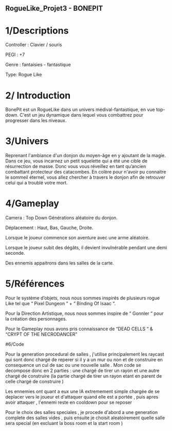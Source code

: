 ## RogueLike_Projet3 - BONEPIT

# 1/Descriptions  

Controller : Clavier / souris 

 PEGI : +7  

Genre : fantaisies - fantastique  

Type: Rogue Like 

 
# 2/ Introduction 
BonePit est un RogueLike dans un univers médival-fantastique, en vue top-down. C'est un jeu dynamique dans lequel vous combattrez pour progresser dans les niveaux.
 

# 3/Univers 

 Reprenant l'ambiance d'un donjon du moyen-âge en y ajoutant de la magie. Dans ce jeu, vous incarnez un petit squelette qui a été une cible de résurrection de masse.
Donc vous vous réveillez en tant qu’ancien combattant protecteur des catacombes.
En colère pour n'avoir pu connaitre le sommeil éternel, vous allez chercher à travers le donjon afin de retrouver celui qui a troublé votre mort. 


# 4/Gameplay 

Camera : Top Down Générations aléatoire du donjon. 

Déplacement : Haut, Bas, Gauche, Droite. 

Lorsque le joueur commence son aventure avec une arme aléatoire. 

Lorsque le joueur subit des dégâts, il devient invulnérable pendant une demi seconde. 

Des ennemis appaitrons dans les salles de la carte.


# 5/Références  

Pour le système d’objets, nous nous sommes inspirés de plusieurs rogue Like tel que “ Pixel Dungeon “ + “ Binding Of Isaac “. 

 Pour la Direction Artistique, nous nous sommes inspire de “ Gonnler “ pour la création des personnages. 

 Pour le Gameplay nous avons pris connaissance de “DEAD CELLS “ & “CRYPT OF THE NECRODANCER” 
 
 #6/Code
 
 Pour la generation procedural de salles , j'utilise principalement les raycast qui sont donc chargé de reperer si il y a un mur ou non et de construire en consequence 
 un cul de sac ou une nouvelle salle . Mon code se decompose donc en 2 parties : une chargé de tirer un rayon et une autre chargé de construire (la partie chargé de tirer un rayon etant en parent de celle chargé de construire )
 
 Les ennemies ont quant a eux une IA extremement simple chargée de se deplacer vers le joueur et d'attaquer quand elle est a portée , puis apres avoir attaquer , l'ennemi reste en cooldown pour se reposer 
 
 Pour le choix des salles speciales , je procede d'abord a une generation complete des salles vides , puis ensuite je choisit aleatoirement quelle salle sera special (en excluant la boss room et la start room )
